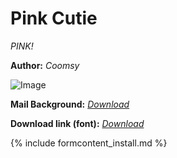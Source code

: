 # Pink Cutie
*PINK!*

**Author:** *Coomsy*

![Image](https://cdn.discordapp.com/attachments/704454914092302367/704732285974478888/StationeryGreen-1.png)

**Mail Background:** *[Download](https://drive.google.com/file/d/1RzzMmEZyR8uyIQKNDs2YHV6hhjZ6s05W/view?usp=sharing)*

**Download link (font):** *[Download](https://drive.google.com/file/d/1m8WI870eaQTnqymfeacbMVlG-hUtFAK6/view?usp=sharing)*

{% include formcontent_install.md %}

